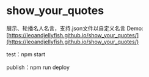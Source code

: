 # show_your_quotes
展示、轮播名人名言，支持.json文件以自定义名言
Demo:
[https://leoandjellyfish.github.io/show_your_quotes/](https://leoandjellyfish.github.io/show_your_quotes/)

test：npm start

publish：npm run deploy